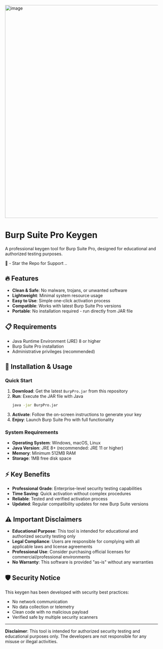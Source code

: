 

<img width="1200" height="700" alt="image" src="https://github.com/user-attachments/assets/042e705b-fa17-4d57-ac1a-8df673d4d6ec" />

# Burp Suite Pro Keygen

A professional keygen tool for Burp Suite Pro, designed for educational and authorized testing purposes.

🌟 - Star the Repo for Support ..

## 🔥 Features

- **Clean & Safe**: No malware, trojans, or unwanted software
- **Lightweight**: Minimal system resource usage
- **Easy to Use**: Simple one-click activation process
- **Compatible**: Works with latest Burp Suite Pro versions
- **Portable**: No installation required - run directly from JAR file

## 📋 Requirements

- Java Runtime Environment (JRE) 8 or higher
- Burp Suite Pro installation
- Administrative privileges (recommended)

## 🚀 Installation & Usage

### Quick Start

1. **Download**: Get the latest `BurpPro.jar` from this repository
2. **Run**: Execute the JAR file with Java
   ```bash
   java -jar BurpPro.jar
   ```
3. **Activate**: Follow the on-screen instructions to generate your key
4. **Enjoy**: Launch Burp Suite Pro with full functionality

### System Requirements

- **Operating System**: Windows, macOS, Linux
- **Java Version**: JRE 8+ (recommended: JRE 11 or higher)
- **Memory**: Minimum 512MB RAM
- **Storage**: 1MB free disk space

## ⚡ Key Benefits

- **Professional Grade**: Enterprise-level security testing capabilities
- **Time Saving**: Quick activation without complex procedures
- **Reliable**: Tested and verified activation process
- **Updated**: Regular compatibility updates for new Burp Suite versions

## ⚠️ Important Disclaimers

- **Educational Purpose**: This tool is intended for educational and authorized security testing only
- **Legal Compliance**: Users are responsible for complying with all applicable laws and license agreements
- **Professional Use**: Consider purchasing official licenses for commercial/professional environments
- **No Warranty**: This software is provided "as-is" without any warranties

## 🛡️ Security Notice

This keygen has been developed with security best practices:
- No network communication
- No data collection or telemetry
- Clean code with no malicious payload
- Verified safe by multiple security scanners


---

**Disclaimer**: This tool is intended for authorized security testing and educational purposes only. The developers are not responsible for any misuse or illegal activities.
